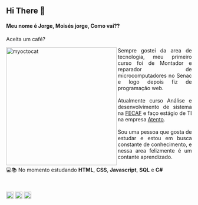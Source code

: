 <!--**moisesjlima/moisesjlima** is a ✨ _special_ ✨ repository because its `README.md` (this file) appears on your GitHub profile. -->
## Hi There 👋

<h4 align="left">Meu nome é Jorge, Moisés jorge, Como vai??</h4>
<p>Aceita um café?</p>
<img src="https://octocat-generator-assets.githubusercontent.com/my-octocat-1621733581579.png" width="300px" height="320px" align="left" alt="myoctocat">
<p align="justify"> 
Sempre gostei da area de tecnologia, meu primeiro curso foi de Montador e reparador de microcomputadores no Senac e logo depois fiz de programação web.<br><br>
Atualmente curso Análise e desenvolvimento de sistema na <a href="https://www.fecaf.com.br/">FECAF</a> e faço estágio de TI na empresa <a href="https://atento.com/pb/">Atento</a>.<br><br>Sou uma pessoa que gosta de estudar e estou em busca constante de conhecimento, e nessa area felizmente é um contante aprendizado.<br><br>💻📚 No momento estudando <strong>HTML</strong>, <strong>CSS</strong>, <strong>Javascript</strong>, 
  <strong>SQL</strong> e <strong>C#</strong>
</p><br>


<p>
<a href="https://www.linkedin.com/in/mois%C3%A9s-jorge-costa-lima-01581a17b/" target="_blank"><img align="center" src="https://image.flaticon.com/icons/png/512/61/61109.png" alt="moisesjorge" height="20px" width="20px"/></a> 
<a href="https://www.facebook.com/moises.jorge.7/" target="_blank"><img align="center" src="https://img-premium.flaticon.com/png/512/20/20673.png?token=exp=1621732522~hmac=f0786f4420587c89286ef12145484ad4" alt="moisesjorge" height="20px" width="20px"/></a>
<a href="https://www.instagram.com/moises_jorgecl/" target="_blank"><img align="center" src="https://image.flaticon.com/icons/png/512/1384/1384031.png" alt="moisesjorge" height="20px" width="20px"/></a>
</p>
